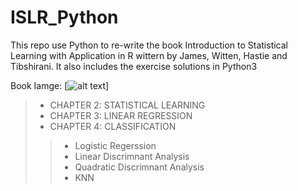 # ISLR_Python

This repo use Python to re-write the book Introduction to Statistical Learning with Application in R wittern by James, Witten, Hastie and Tibshirani. It also includes the exercise solutions in Python3

Book Iamge: [![alt text](/wp-smaller.png)]

>* CHAPTER 2: STATISTICAL LEARNING
>* CHAPTER 3: LINEAR REGRESSION
>* CHAPTER 4: CLASSIFICATION
>>* Logistic Regerssion
>>* Linear Discrimnant Analysis
>>* Quadratic Discrimnant Analysis
>>* KNN
